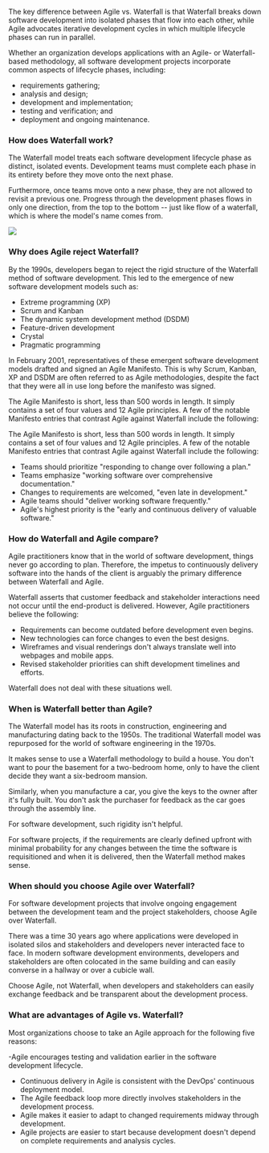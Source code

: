 The key difference between Agile vs. Waterfall is that Waterfall breaks down software development into isolated phases that flow into each other, while Agile advocates iterative development cycles in which multiple lifecycle phases can run in parallel.

Whether an organization develops applications with an Agile- or Waterfall-based methodology, all software development projects incorporate common aspects of lifecycle phases, including:

- requirements gathering;
- analysis and design;
- development and implementation;
- testing and verification; and
- deployment and ongoing maintenance.

### How does Waterfall work?
The Waterfall model treats each software development lifecycle phase as distinct, isolated events. Development teams must complete each phase in its entirety before they move onto the next phase.

Furthermore, once teams move onto a new phase, they are not allowed to revisit a previous one. Progress through the development phases flows in only one direction, from the top to the bottom -- just like flow of a waterfall, which is where the model's name comes from.

<img src="/images/waterfallmodel.png"/>

### Why does Agile reject Waterfall?

By the 1990s, developers began to reject the rigid structure of the Waterfall method of software development. This led to the emergence of new software development models such as:

- Extreme programming (XP)
- Scrum and Kanban
- The dynamic system development method (DSDM)
- Feature-driven development
- Crystal
- Pragmatic programming

In February 2001, representatives of these emergent software development models drafted and signed an Agile Manifesto. This is why Scrum, Kanban, XP and DSDM are often referred to as Agile methodologies, despite the fact that they were all in use long before the manifesto was signed.

The Agile Manifesto is short, less than 500 words in length. It simply contains a set of four values and 12 Agile principles. A few of the notable Manifesto entries that contrast Agile against Waterfall include the following:

The Agile Manifesto is short, less than 500 words in length. It simply contains a set of four values and 12 Agile principles. A few of the notable Manifesto entries that contrast Agile against Waterfall include the following:

- Teams should prioritize "responding to change over following a plan."
- Teams emphasize "working software over comprehensive documentation."
- Changes to requirements are welcomed, "even late in development."
- Agile teams should "deliver working software frequently."
- Agile's highest priority is the "early and continuous delivery of valuable software."


### How do Waterfall and Agile compare?

Agile practitioners know that in the world of software development, things never go according to plan. Therefore, the impetus to continuously delivery software into the hands of the client is arguably the primary difference between Waterfall and Agile.

Waterfall asserts that customer feedback and stakeholder interactions need not occur until the end-product is delivered. However, Agile practitioners believe the following:

- Requirements can become outdated before development even begins.
- New technologies can force changes to even the best designs.
- Wireframes and visual renderings don't always translate well into webpages and mobile apps.
- Revised stakeholder priorities can shift development timelines and efforts.

Waterfall does not deal with these situations well.


### When is Waterfall better than Agile?

The Waterfall model has its roots in construction, engineering and manufacturing dating back to the 1950s. The traditional Waterfall model was repurposed for the world of software engineering in the 1970s.

It makes sense to use a Waterfall methodology to build a house. You don't want to pour the basement for a two-bedroom home, only to have the client decide they want a six-bedroom mansion.

Similarly, when you manufacture a car, you give the keys to the owner after it's fully built. You don't ask the purchaser for feedback as the car goes through the assembly line.

For software development, such rigidity isn't helpful.

For software projects, if the requirements are clearly defined upfront with minimal probability for any changes between the time the software is requisitioned and when it is delivered, then the Waterfall method makes sense.

### When should you choose Agile over Waterfall?

For software development projects that involve ongoing engagement between the development team and the project stakeholders, choose Agile over Waterfall.

There was a time 30 years ago where applications were developed in isolated silos and stakeholders and developers never interacted face to face. In modern software development environments, developers and stakeholders are often colocated in the same building and can easily converse in a hallway or over a cubicle wall.

Choose Agile, not Waterfall, when developers and stakeholders can easily exchange feedback and be transparent about the development process.

### What are advantages of Agile vs. Waterfall?

Most organizations choose to take an Agile approach for the following five reasons:

-Agile encourages testing and validation earlier in the software development lifecycle.
- Continuous delivery in Agile is consistent with the DevOps' continuous deployment model.
- The Agile feedback loop more directly involves stakeholders in the development process.
- Agile makes it easier to adapt to changed requirements midway through development.
- Agile projects are easier to start because development doesn't depend on complete requirements and analysis cycles.
